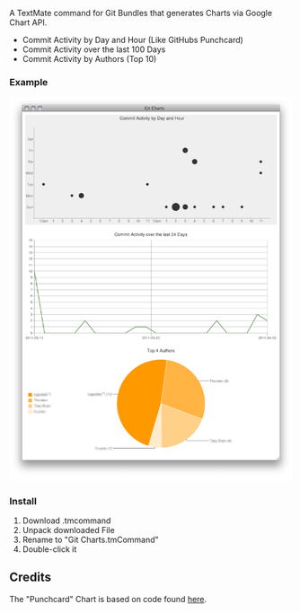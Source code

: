 A TextMate command for Git Bundles that generates Charts via Google Chart API.

- Commit Activity by Day and Hour (Like GitHubs Punchcard)
- Commit Activity over the last 100 Days
- Commit Activity by Authors (Top 10)

### Example ###

![Example Image](https://github.com/tbasse/git-chart-tmcommand/raw/master/example.png)

### Install ###

1. Download .tmcommand
2. Unpack downloaded File
3. Rename to "Git Charts.tmCommand"
4. Double-click it

## Credits ##

The "Punchcard" Chart is based on code found [here](http://markelikalderon.com/2008/05/14/git-scatter-graph-for-textmate/ "Git Scatter Graph for TextMate").